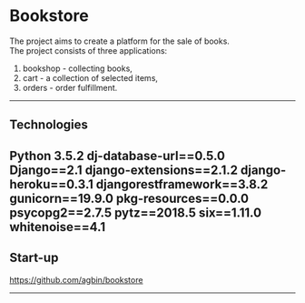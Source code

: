 # Bookstore
The project aims to create a platform for the sale of books. <br  />
The project consists of three applications: 
1) bookshop - collecting books, 
2) cart - a collection of selected items,
3) orders - order fulfillment.
---
## Technologies
Python 3.5.2
dj-database-url==0.5.0
Django==2.1
django-extensions==2.1.2
django-heroku==0.3.1
djangorestframework==3.8.2
gunicorn==19.9.0
pkg-resources==0.0.0
psycopg2==2.7.5
pytz==2018.5
six==1.11.0
whitenoise==4.1
---
## Start-up
https://github.com/agbin/bookstore

---
